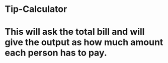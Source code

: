 # Tip-Calculator
# This will ask the total bill and will give the output as how much amount each person has to pay.
